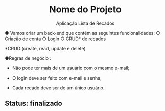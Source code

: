 <h1 align="center">Nome do Projeto</h1>

<p align="center">Aplicação Lista de Recados

● Vamos criar um back-end que contém
as seguintes funcionalidades:
○ Criação de conta
○ Login
○ CRUD* de recados

*CRUD (create, read, update e delete)

●Regras de negócio :
- Não pode ter mais de um usuário
  com o mesmo e-mail;

- O login deve ser feito com e-mail e
  senha;

- Cada recado deve ser de um único
  usuário.
</p>

## Status: finalizado